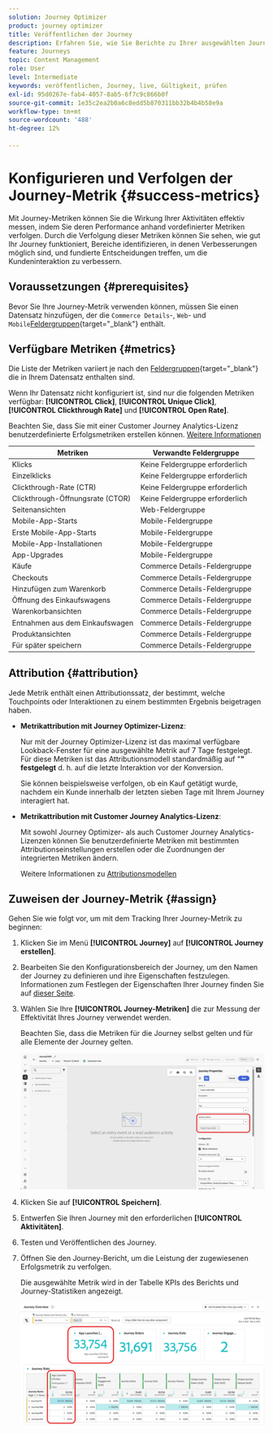 ```yaml
---
solution: Journey Optimizer
product: journey optimizer
title: Veröffentlichen der Journey
description: Erfahren Sie, wie Sie Berichte zu Ihrer ausgewählten Journey-Metrik erstellen
feature: Journeys
topic: Content Management
role: User
level: Intermediate
keywords: veröffentlichen, Journey, live, Gültigkeit, prüfen
exl-id: 95d0267e-fab4-4057-8ab5-6f7c9c866b0f
source-git-commit: 1e35c2ea2b0a6c8edd5b870311bb32b4b4b58e9a
workflow-type: tm+mt
source-wordcount: '488'
ht-degree: 12%

---
```


# Konfigurieren und Verfolgen der Journey-Metrik {#success-metrics}

Mit Journey-Metriken können Sie die Wirkung Ihrer Aktivitäten effektiv messen, indem Sie deren Performance anhand vordefinierter Metriken verfolgen.
Durch die Verfolgung dieser Metriken können Sie sehen, wie gut Ihr Journey funktioniert, Bereiche identifizieren, in denen Verbesserungen möglich sind, und fundierte Entscheidungen treffen, um die Kundeninteraktion zu verbessern.

## Voraussetzungen {#prerequisites}

Bevor Sie Ihre Journey-Metrik verwenden können, müssen Sie einen Datensatz hinzufügen, der die `Commerce Details`-, `Web`- und `Mobile`[Feldergruppen](https://experienceleague.adobe.com/docs/experience-platform/xdm/tutorials/create-schema-ui.html?lang=de#field-group){target="_blank"} enthält.

## Verfügbare Metriken {#metrics}

Die Liste der Metriken variiert je nach den [Feldergruppen](https://experienceleague.adobe.com/docs/experience-platform/xdm/tutorials/create-schema-ui.html?lang=de#field-group){target="_blank"} die in Ihrem Datensatz enthalten sind.

Wenn Ihr Datensatz nicht konfiguriert ist, sind nur die folgenden Metriken verfügbar: **[!UICONTROL Click]**, **[!UICONTROL Unique Click]**, **[!UICONTROL Clickthrough Rate]** und **[!UICONTROL Open Rate]**.

Beachten Sie, dass Sie mit einer Customer Journey Analytics-Lizenz benutzerdefinierte Erfolgsmetriken erstellen können. [Weitere Informationen](https://experienceleague.adobe.com/en/docs/analytics-platform/using/cja-components/cja-calcmetrics/cm-workflow/participation-metric)


| Metriken | Verwandte Feldergruppe |
|-|-|
| Klicks | Keine Feldergruppe erforderlich |
| Einzelklicks | Keine Feldergruppe erforderlich |
| Clickthrough-Rate (CTR) | Keine Feldergruppe erforderlich |
| Clickthrough-Öffnungsrate (CTOR) | Keine Feldergruppe erforderlich |
| Seitenansichten | Web-Feldergruppe |
| Mobile-App-Starts | Mobile-Feldergruppe |
| Erste Mobile-App-Starts | Mobile-Feldergruppe |
| Mobile-App-Installationen | Mobile-Feldergruppe |
| App-Upgrades | Mobile-Feldergruppe |
| Käufe | Commerce Details-Feldergruppe |
| Checkouts | Commerce Details-Feldergruppe |
| Hinzufügen zum Warenkorb | Commerce Details-Feldergruppe |
| Öffnung des Einkaufswagens | Commerce Details-Feldergruppe |
| Warenkorbansichten | Commerce Details-Feldergruppe |
| Entnahmen aus dem Einkaufswagen | Commerce Details-Feldergruppe |
| Produktansichten | Commerce Details-Feldergruppe |
| Für später speichern | Commerce Details-Feldergruppe |

## Attribution {#attribution}

Jede Metrik enthält einen Attributionssatz, der bestimmt, welche Touchpoints oder Interaktionen zu einem bestimmten Ergebnis beigetragen haben.

* **Metrikattribution mit Journey Optimizer-Lizenz**:

  Nur mit der Journey Optimizer-Lizenz ist das maximal verfügbare Lookback-Fenster für eine ausgewählte Metrik auf 7 Tage festgelegt. Für diese Metriken ist das Attributionsmodell standardmäßig auf &quot;**&quot; festgelegt** d. h. auf die letzte Interaktion vor der Konversion.

  Sie können beispielsweise verfolgen, ob ein Kauf getätigt wurde, nachdem ein Kunde innerhalb der letzten sieben Tage mit Ihrem Journey interagiert hat.

* **Metrikattribution mit Customer Journey Analytics-Lizenz**:

  Mit sowohl Journey Optimizer- als auch Customer Journey Analytics-Lizenzen können Sie benutzerdefinierte Metriken mit bestimmten Attributionseinstellungen erstellen oder die Zuordnungen der integrierten Metriken ändern.

  Weitere Informationen zu [Attributionsmodellen](https://experienceleague.adobe.com/en/docs/analytics-platform/using/cja-dataviews/component-settings/attribution#attribution-models)

## Zuweisen der Journey-Metrik {#assign}

Gehen Sie wie folgt vor, um mit dem Tracking Ihrer Journey-Metrik zu beginnen:

1. Klicken Sie im Menü **[!UICONTROL Journey]** auf **[!UICONTROL Journey erstellen]**.

1. Bearbeiten Sie den Konfigurationsbereich der Journey, um den Namen der Journey zu definieren und ihre Eigenschaften festzulegen. Informationen zum Festlegen der Eigenschaften Ihrer Journey finden Sie auf [dieser Seite](../building-journeys/journey-properties.md).

1. Wählen Sie Ihre **[!UICONTROL Journey-Metriken]** die zur Messung der Effektivität Ihres Journey verwendet werden.

   Beachten Sie, dass die Metriken für die Journey selbst gelten und für alle Elemente der Journey gelten.

   ![](assets/success_metric.png)

1. Klicken Sie auf **[!UICONTROL Speichern]**.

1. Entwerfen Sie Ihren Journey mit den erforderlichen **[!UICONTROL Aktivitäten]**.

1. Testen und Veröffentlichen des Journey.

1. Öffnen Sie den Journey-Bericht, um die Leistung der zugewiesenen Erfolgsmetrik zu verfolgen.

   Die ausgewählte Metrik wird in der Tabelle KPIs des Berichts und Journey-Statistiken angezeigt.

   ![](assets/success_metric_2.png)
